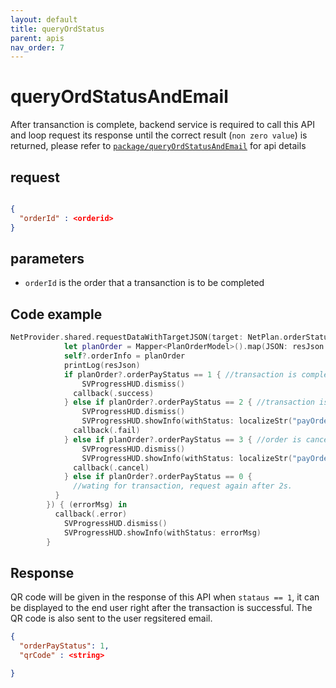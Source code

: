 ```yaml
---
layout: default
title: queryOrdStatus
parent: apis
nav_order: 7
---
```


# queryOrdStatusAndEmail

After transanction is complete, backend service is required to call this API and loop request its response until the correct result (`non zero value`) is returned, please refer to [`package/queryOrdStatusAndEmail`](http://47.56.82.232:49090/swagger-ui.html#/package-controller/queryOrderStatusAndEmailUsingPOST) for api details

## request

```json

{
  "orderId" : <orderid>
}

```

## parameters

- `orderId` is the order that a transanction is to be completed


## Code example

```swift
NetProvider.shared.requestDataWithTargetJSON(target: NetPlan.orderStatus(orderId: orderId),isAutoDismissHUD: false, successClosure: { [weak self] (resJson) in
            let planOrder = Mapper<PlanOrderModel>().map(JSON: resJson.object as! [String : Any])
            self?.orderInfo = planOrder
            printLog(resJson)
            if planOrder?.orderPayStatus == 1 { //transaction is complete
                SVProgressHUD.dismiss()
              callback(.success)
            } else if planOrder?.orderPayStatus == 2 { //transaction is not successful
                SVProgressHUD.dismiss()
                SVProgressHUD.showInfo(withStatus: localizeStr("payOrderFailed"))
              callback(.fail)
            } else if planOrder?.orderPayStatus == 3 { //order is cancelled
                SVProgressHUD.dismiss()
                SVProgressHUD.showInfo(withStatus: localizeStr("payOrderCanceled"))
              callback(.cancel)
            } else if planOrder?.orderPayStatus == 0 {
              //wating for transaction, request again after 2s.
          }
        }) { (errorMsg) in
          callback(.error)
            SVProgressHUD.dismiss()
            SVProgressHUD.showInfo(withStatus: errorMsg)
        }


``` 

## Response

QR code will be given in the response of this API when `stataus == 1`, it can be displayed to the end user right after the transaction is successful. The QR code is also sent to the user regsitered email.

```json
{
  "orderPayStatus": 1,
  "qrCode" : <string>

}

```


